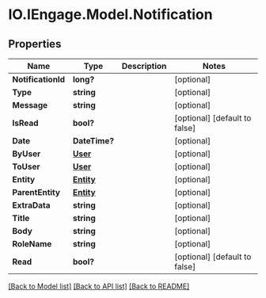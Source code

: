 # IO.IEngage.Model.Notification
## Properties

Name | Type | Description | Notes
------------ | ------------- | ------------- | -------------
**NotificationId** | **long?** |  | [optional] 
**Type** | **string** |  | [optional] 
**Message** | **string** |  | [optional] 
**IsRead** | **bool?** |  | [optional] [default to false]
**Date** | **DateTime?** |  | [optional] 
**ByUser** | [**User**](User.md) |  | [optional] 
**ToUser** | [**User**](User.md) |  | [optional] 
**Entity** | [**Entity**](Entity.md) |  | [optional] 
**ParentEntity** | [**Entity**](Entity.md) |  | [optional] 
**ExtraData** | **string** |  | [optional] 
**Title** | **string** |  | [optional] 
**Body** | **string** |  | [optional] 
**RoleName** | **string** |  | [optional] 
**Read** | **bool?** |  | [optional] [default to false]

[[Back to Model list]](../README.md#documentation-for-models) [[Back to API list]](../README.md#documentation-for-api-endpoints) [[Back to README]](../README.md)

